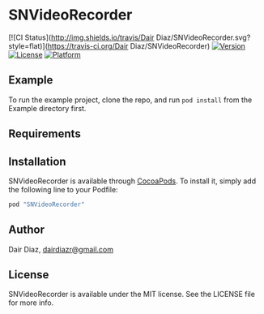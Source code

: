 # SNVideoRecorder

[![CI Status](http://img.shields.io/travis/Dair Diaz/SNVideoRecorder.svg?style=flat)](https://travis-ci.org/Dair Diaz/SNVideoRecorder)
[![Version](https://img.shields.io/cocoapods/v/SNVideoRecorder.svg?style=flat)](http://cocoapods.org/pods/SNVideoRecorder)
[![License](https://img.shields.io/cocoapods/l/SNVideoRecorder.svg?style=flat)](http://cocoapods.org/pods/SNVideoRecorder)
[![Platform](https://img.shields.io/cocoapods/p/SNVideoRecorder.svg?style=flat)](http://cocoapods.org/pods/SNVideoRecorder)

## Example

To run the example project, clone the repo, and run `pod install` from the Example directory first.

## Requirements

## Installation

SNVideoRecorder is available through [CocoaPods](http://cocoapods.org). To install
it, simply add the following line to your Podfile:

```ruby
pod "SNVideoRecorder"
```

## Author

Dair Diaz, dairdiazr@gmail.com

## License

SNVideoRecorder is available under the MIT license. See the LICENSE file for more info.
